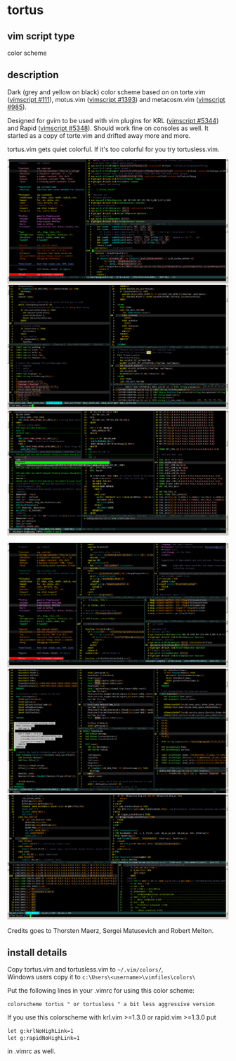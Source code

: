 # tortus

## vim script type
color scheme
 
## description
Dark (grey and yellow on black) color scheme based on on torte.vim 
([vimscript #111][1]), motus.vim ([vimscript #1393][2]) and 
metacosm.vim ([vimscript #985][3]).  

Designed for gvim to be used with vim plugins for KRL ([vimscript #5344][4])
and Rapid ([vimscript #5348][5]). Should work fine on consoles as well.
It started as a copy of torte.vim and drifted away more and more.

tortus.vim gets quiet colorful. 
If it's too colorful for you try tortusless.vim.


![tortus.vim example vimscript](./colors/tortus_views/tortus_vimscript.png)
![tortus.vim example rapid](./colors/tortus_views/tortus_rapid.png)
![tortus.vim example krl](./colors/tortus_views/tortus_krl.png)

![tortusless.vim example vimscript](./colors/tortus_views/tortusless_vimscript.png)
![tortusless.vim example rapid](./colors/tortus_views/tortusless_rapid.png)
![tortusless.vim example krl](./colors/tortus_views/tortusless_krl.png)


Credits goes to Thorsten Maerz, Sergei Matusevich and Robert Melton.
 
## install details
Copy tortus.vim and tortusless.vim to `~/.vim/colors/`,  
Windows users copy it to `c:\Users\<username>\vimfiles\colors\`


Put the following lines in your .vimrc for using this color scheme:

    colorscheme tortus " or tortusless " a bit less aggressive version

If you use this colorscheme with krl.vim >=1.3.0 or rapid.vim >=1.3.0 put

    let g:krlNoHighLink=1
    let g:rapidNoHighLink=1 

in .vimrc as well.

[1]: https://www.vim.org/scripts/script.php?script_id=111
[2]: https://www.vim.org/scripts/script.php?script_id=1393
[3]: https://www.vim.org/scripts/script.php?script_id=985
[4]: https://www.vim.org/scripts/script.php?script_id=5344
[5]: https://www.vim.org/scripts/script.php?script_id=5348
